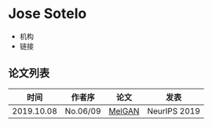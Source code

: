 # Jose Sotelo

- 机构
- 链接

## 论文列表

| 时间 | 作者序 | 论文 | 发表 |
|:-:|:-:|---|---|
| 2019.10.08 | No.06/09 | [MelGAN](../Models/TTS3_Vocoder/2019.10.08_MelGAN.md) | NeurIPS 2019 |